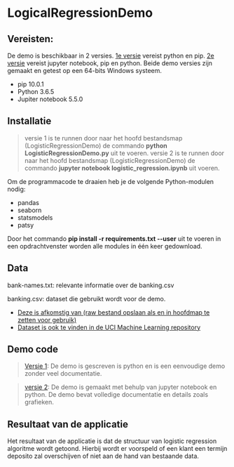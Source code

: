 # LogicalRegressionDemo

## Vereisten:
De demo is beschikbaar in 2 versies. [1e versie](https://github.com/HanNotSMachineLearning/LogisticRegressionDemo/blob/master/LogisticRegressionDemo.py) vereist python en pip. [2e versie](https://github.com/HanNotSMachineLearning/LogisticRegressionDemo/blob/master/logistic_regression.ipynb) vereist jupyter notebook, pip en python. Beide demo versies zijn gemaakt en getest op een 64-bits Windows systeem.


* pip 10.0.1
* Python 3.6.5
* Jupiter notebook 5.5.0

## Installatie
> versie 1 is te runnen door naar het hoofd bestandsmap (LogisticRegressionDemo) de commando **python LogisticRegressionDemo.py** uit te voeren.
> versie 2 is te runnen door naar het hoofd bestandsmap (LogisticRegressionDemo) de commando **jupyter notebook logistic_regression.ipynb** uit voeren.

Om de programmacode te draaien heb je de volgende Python-modulen nodig:
* pandas
* seaborn
* statsmodels
* patsy

Door het commando **pip install -r requirements.txt --user** uit te voeren in een opdrachtvenster worden alle modules in één keer gedownload.

## Data
bank-names.txt: relevante informatie over de banking.csv

banking.csv: dataset die gebruikt wordt voor de demo.

* [Deze is afkomstig van (raw bestand opslaan als en in hoofdmap te zetten voor gebruik)](https://raw.githubusercontent.com/madmashup/targeted-marketing-predictive-engine/master/banking.csv)
* [Dataset is ook te vinden in de UCI Machine Learning repository](https://archive.ics.uci.edu/ml/datasets/bank+marketing)

## Demo code
> [Versie 1](https://github.com/HanNotSMachineLearning/LogisticRegressionDemo/blob/master/LogisticRegressionDemo.py): De demo is gescreven is python en is een eenvoudige demo zonder veel documentatie.

> [versie 2](https://github.com/HanNotSMachineLearning/LogisticRegressionDemo/blob/master/logistic_regression.ipynb): De demo is gemaakt met behulp van jupyter notebook en python. De demo bevat volledige documentatie en details zoals grafieken. 

## Resultaat van de applicatie
Het resultaat van de applicatie is dat de structuur van logistic regression algoritme wordt getoond. Hierbij wordt er voorspeld of een klant een termijn deposito zal overschijven of niet aan de hand van bestaande data.
